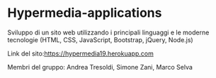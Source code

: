 # Hypermedia-applications
Sviluppo di un sito web utilizzando i principali linguaggi e le moderne tecnologie (HTML, CSS, JavaScript, Bootstrap, jQuery, Node.js)

Link del sito:https://hypermedia19.herokuapp.com

Membri del gruppo:
Andrea Tresoldi,
Simone Zani,
Marco Selva
